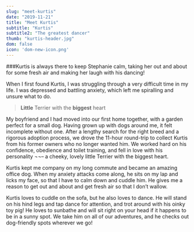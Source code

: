```yaml
---
slug: "meet-kurtis"
date: "2019-11-21"
title: "Meet Kurtis"
subtitle: "Kurtis"
subtitle2: "The greatest dancer"
thumb: "kurtis-header.jpg"
dom: false
icon: 'dom-new-icon.png'
---
```


###Kurtis is always there to keep Stephanie calm, taking her out and about for some fresh air and making her laugh with his dancing! 

When I first found Kurtis, I was struggling through a very difficult time in my life. I was depressed and battling anxiety, which left me spiralling and unsure what to do. 

> **Little** Terrier with the **biggest** heart 

My boyfriend and I had moved into our first home together, with a garden perfect for a small dog. Having grown up with dogs around me, it felt incomplete without one. After a lengthy search for the right breed and a rigorous adoption process, we drove the 11-hour round-trip to collect Kurtis from his former owners who no longer wanted him. We worked hard on his confidence, obedience and toilet training, and fell in love with his personality ¬¬– a cheeky, lovely little Terrier with the biggest heart. 

Kurtis kept me company on my long commute and became an amazing office dog. When my anxiety attacks come along, he sits on my lap and licks my face, so that I have to calm down and cuddle him. He gives me a reason to get out and about and get fresh air so that I don’t wallow. 

Kurtis loves to cuddle on the sofa, but he also loves to dance. He will stand on his hind legs and tap dance for attention, and trot around with his oinky toy pig! He loves to sunbathe and will sit right on your head if it happens to be in a sunny spot. We take him on all of our adventures, and he checks out dog-friendly spots wherever we go! 

